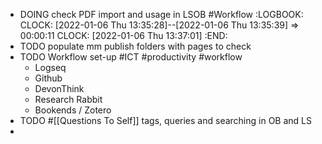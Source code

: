 - DOING check PDF import and usage in LSOB #Workflow
  :LOGBOOK:
  CLOCK: [2022-01-06 Thu 13:35:28]--[2022-01-06 Thu 13:35:39] =>  00:00:11
  CLOCK: [2022-01-06 Thu 13:37:01]
  :END:
- TODO populate mm publish folders with pages to check
- TODO Workflow set-up #ICT #productivity #workflow
	- Logseq
	- Github
	- DevonThink
	- Research Rabbit
	- Bookends / Zotero
- TODO #[[Questions To Self]] tags, queries and searching in OB and LS
-